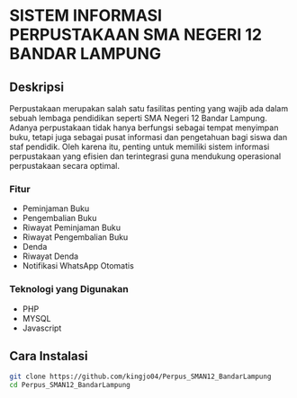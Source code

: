 # SISTEM INFORMASI PERPUSTAKAAN SMA NEGERI 12 BANDAR LAMPUNG

## Deskripsi

Perpustakaan merupakan salah satu fasilitas penting yang wajib ada dalam sebuah lembaga pendidikan seperti SMA Negeri 12 Bandar Lampung.
Adanya perpustakaan tidak hanya berfungsi sebagai tempat menyimpan buku, tetapi juga sebagai pusat informasi dan pengetahuan bagi siswa dan staf pendidik.
Oleh karena itu, penting untuk memiliki sistem informasi perpustakaan yang efisien dan terintegrasi guna mendukung operasional perpustakaan secara optimal.

### Fitur

- Peminjaman Buku
- Pengembalian Buku
- Riwayat Peminjaman Buku
- Riwayat Pengembalian Buku
- Denda
- Riwayat Denda
- Notifikasi WhatsApp Otomatis

### Teknologi yang Digunakan

- PHP
- MYSQL
- Javascript

## Cara Instalasi

```bash
git clone https://github.com/kingjo04/Perpus_SMAN12_BandarLampung
cd Perpus_SMAN12_BandarLampung

